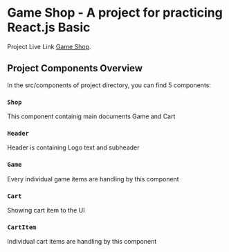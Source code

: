 # Game Shop - A project for practicing React.js Basic

Project Live Link [Game Shop](https://gameshopbd.netlify.app/).

## Project Components Overview

In the src/components of project directory, you can find 5 components:

### `Shop`

This component containig main documents Game and Cart

### `Header`

Header is containing Logo text and subheader 

### `Game`

Every individual game items are handling by this component

### `Cart`

Showing cart item to the UI

### `CartItem`

Individual cart items are handling by this component

